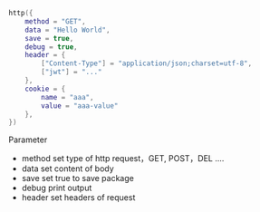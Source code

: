 ```lua
http({
    method = "GET",
    data = "Hello World",
    save = true,
    debug = true,
    header = {
        ["Content-Type"] = "application/json;charset=utf-8",
        ["jwt"] = "..."
    },
    cookie = {
        name = "aaa",
        value = "aaa-value"
    },
})
```

Parameter
* method set type of http request，GET, POST，DEL ....
* data set content of body
* save set true to save package
* debug print output
* header set headers of request